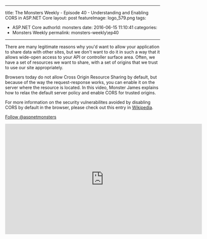 
---
title: The Monsters Weekly - Episode 40 -  Understanding and Enabling CORS in ASP.NET Core
layout: post
featureImage: logo_579.png
tags: 
  - ASP.NET Core
authorId: monsters
date: 2016-06-15 11:10:41
categories:
  - Monsters Weekly
permalink: monsters-weekly\ep40
---

<p>There are many legitimate reasons why you'd want to allow your application to share data with other sites, but we don't want to do it in such a way that it allows wide-open access to your API or controller surface area. Often, we have a set of resources we want to share, with a set of origins that we trust to use our site appropriately.</p><p>Browsers today do not allow Cross Origin Resource Sharing by default, but because of the way the request-response works, you can enable it on the server where the resource is located. In this video, Monster James explains how to relax the default server policy and enable CORS for trusted origins.</p><p>For more information on the security vulnerabilites avoided by disabling CORS by default in the browser, please check out this entry in <a href="https://en.wikipedia.org/wiki/Cross-origin_resource_sharing">Wikipedia</a>.</p><p><a class="twitter-follow-button" href="https://twitter.com/aspnetmonsters">Follow @aspnetmonsters</a></p> 

<!--more-->
<iframe src='https://channel9.msdn.com/Series/aspnetmonsters/ASPNET-Monsters-40-Understanding-and-Enabling-CORS-in-ASPNET-Core/player' width='640' height='360' allowFullScreen frameBorder='0'></iframe>
